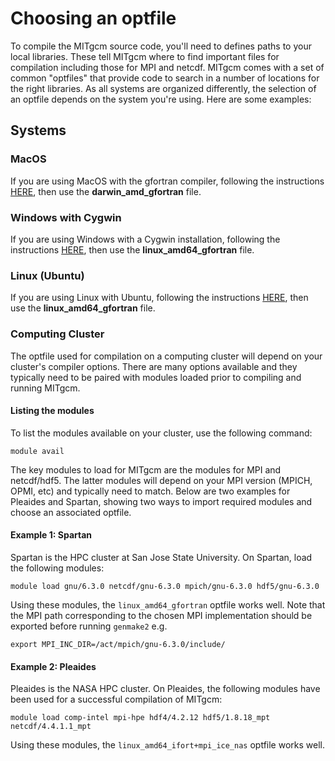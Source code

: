 # Choosing an optfile

To compile the MITgcm source code, you'll need to defines paths to your local libraries. These tell MITgcm where to find important files for compilation including those for MPI and netcdf. MITgcm comes with a set of common "optfiles" that provide code to search in a number of locations for the right libraries. As all systems are organized differently, the selection of an optfile depends on the system you're using. Here are some examples:


## Systems

### MacOS
If you are using MacOS with the gfortran compiler, following the instructions [HERE](https://profmikewood.github.io/ocean_modeling_book/getting_started/installing_compiler_and_mpi.html#installation-on-a-mac), then use the **darwin_amd_gfortran** file.

### Windows with Cygwin
If you are using Windows with a Cygwin installation, following the instructions [HERE](https://profmikewood.github.io/ocean_modeling_book/getting_started/installing_compiler_and_mpi.html#installation-on-a-windows-using-cygwin), then use the **linux_amd64_gfortran** file.

### Linux (Ubuntu)
If you are using Linux with Ubuntu, following the instructions [HERE](https://profmikewood.github.io/ocean_modeling_book/getting_started/installing_compiler_and_mpi.html), then use the **linux_amd64_gfortran** file.

### Computing Cluster
The optfile used for compilation on a computing cluster will depend on your cluster's compiler options. There are many options available and they typically need to be paired with modules loaded prior to compiling and running MITgcm.

#### Listing the modules
To list the modules available on your cluster, use the following command:
```
module avail
```

The key modules to load for MITgcm are the modules for MPI and netcdf/hdf5. The latter modules will depend on your MPI version (MPICH, OPMI, etc) and typically need to match. Below are two examples for Pleaides and Spartan, showing two ways to import required modules and choose an associated optfile.

#### Example 1: Spartan

Spartan is the HPC cluster at San Jose State University. On Spartan, load the following modules:

```
module load gnu/6.3.0 netcdf/gnu-6.3.0 mpich/gnu-6.3.0 hdf5/gnu-6.3.0
```

Using these modules, the `linux_amd64_gfortran` optfile works well. Note that the MPI path corresponding to the chosen MPI implementation should be exported before running `genmake2` e.g.

```
export MPI_INC_DIR=/act/mpich/gnu-6.3.0/include/
```

#### Example 2: Pleaides

Pleaides is the NASA HPC cluster. On Pleaides, the following modules have been used for a successful compilation of MITgcm:

```
module load comp-intel mpi-hpe hdf4/4.2.12 hdf5/1.8.18_mpt netcdf/4.4.1.1_mpt
```

Using these modules, the `linux_amd64_ifort+mpi_ice_nas` optfile works well.







